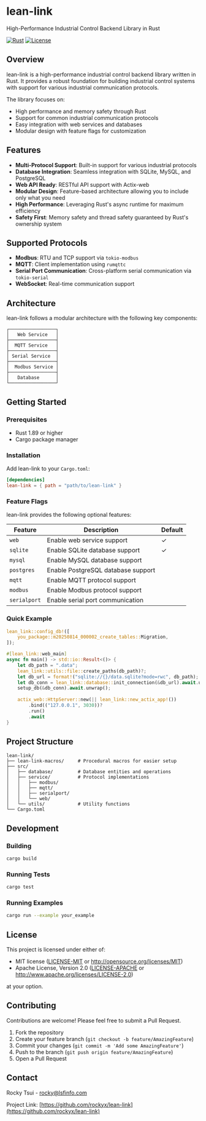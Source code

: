 # lean-link

High-Performance Industrial Control Backend Library in Rust

[![Rust](https://img.shields.io/badge/rust-1.89%2B-blue.svg)](https://www.rust-lang.org/)
[![License](https://img.shields.io/badge/license-MIT%2FApache--2.0-blue)](LICENSE)

## Overview

lean-link is a high-performance industrial control backend library written in Rust. It provides a robust foundation for building industrial control systems with support for various industrial communication protocols.

The library focuses on:
- High performance and memory safety through Rust
- Support for common industrial communication protocols
- Easy integration with web services and databases
- Modular design with feature flags for customization

## Features

- **Multi-Protocol Support**: Built-in support for various industrial protocols
- **Database Integration**: Seamless integration with SQLite, MySQL, and PostgreSQL
- **Web API Ready**: RESTful API support with Actix-web
- **Modular Design**: Feature-based architecture allowing you to include only what you need
- **High Performance**: Leveraging Rust's async runtime for maximum efficiency
- **Safety First**: Memory safety and thread safety guaranteed by Rust's ownership system

## Supported Protocols

- **Modbus**: RTU and TCP support via `tokio-modbus`
- **MQTT**: Client implementation using `rumqttc`
- **Serial Port Communication**: Cross-platform serial communication via `tokio-serial`
- **WebSocket**: Real-time communication support

## Architecture

lean-link follows a modular architecture with the following key components:

```
┌─────────────────┐
│   Web Service   │
├─────────────────┤
│  MQTT Service   │
├─────────────────┤
│ Serial Service  │
├─────────────────┤
│  Modbus Service │
├─────────────────┤
│   Database      │
└─────────────────┘
```

## Getting Started

### Prerequisites

- Rust 1.89 or higher
- Cargo package manager

### Installation

Add lean-link to your `Cargo.toml`:

```toml
[dependencies]
lean-link = { path = "path/to/lean-link" }
```

### Feature Flags

lean-link provides the following optional features:

| Feature    | Description                          | Default |
|------------|--------------------------------------|---------|
| `web`      | Enable web service support           | ✓       |
| `sqlite`   | Enable SQLite database support       | ✓       |
| `mysql`    | Enable MySQL database support        |         |
| `postgres` | Enable PostgreSQL database support   |         |
| `mqtt`     | Enable MQTT protocol support         |         |
| `modbus`   | Enable Modbus protocol support       |         |
| `serialport` | Enable serial port communication  |         |

### Quick Example

```rust
lean_link::config_db!([
    you_package::m20250814_000002_create_tables::Migration,
]);

#[lean_link::web_main]
async fn main() -> std::io::Result<()> {
    let db_path = ".data";
    lean_link::utils::file::create_paths(db_path)?;
    let db_url = format!("sqlite://{}/data.sqlite?mode=rwc", db_path);
    let db_conn = lean_link::database::init_connection(&db_url).await.unwrap();
    setup_db(&db_conn).await.unwrap();
    
    actix_web::HttpServer::new(|| lean_link::new_actix_app!())
        .bind(("127.0.0.1", 3030))?
        .run()
        .await
}
```

## Project Structure

```
lean-link/
├── lean-link-macros/     # Procedural macros for easier setup
├── src/
│   ├── database/         # Database entities and operations
│   ├── service/          # Protocol implementations
│   │   ├── modbus/
│   │   ├── mqtt/
│   │   ├── serialport/
│   │   └── web/
│   └── utils/            # Utility functions
└── Cargo.toml
```

## Development

### Building

```bash
cargo build
```

### Running Tests

```bash
cargo test
```

### Running Examples

```bash
cargo run --example your_example
```

## License

This project is licensed under either of:

- MIT license ([LICENSE-MIT](LICENSE-MIT) or http://opensource.org/licenses/MIT)
- Apache License, Version 2.0 ([LICENSE-APACHE](LICENSE-APACHE) or http://www.apache.org/licenses/LICENSE-2.0)

at your option.

## Contributing

Contributions are welcome! Please feel free to submit a Pull Request.

1. Fork the repository
2. Create your feature branch (`git checkout -b feature/AmazingFeature`)
3. Commit your changes (`git commit -m 'Add some AmazingFeature'`)
4. Push to the branch (`git push origin feature/AmazingFeature`)
5. Open a Pull Request

## Contact

Rocky Tsui - rocky@lsfinfo.com

Project Link: [https://github.com/rockyx/lean-link](https://github.com/rockyx/lean-link)